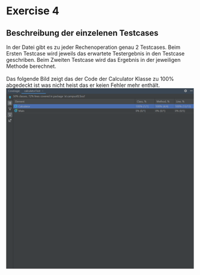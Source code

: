# Exercise 4
## Beschreibung der einzelenen Testcases
In der Datei gibt es zu jeder Rechenoperation genau 2 Testcases. Beim Ersten Testcase wird jeweils das erwartete Testergebnis in den Testcase geschriben. Beim Zweiten Testcase wird das Ergebnis in der jeweiligen Methode berechnet.
<br>
<br>
Das folgende Bild zeigt das der Code  der Calculator Klasse zu 100% abgedeckt ist was nicht heist das er keien Fehler mehr enthält. 
![Testcoverage](resources/images/ex4_1.PNG)